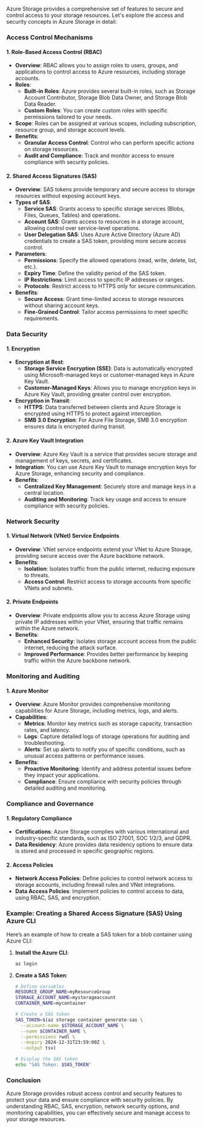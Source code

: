 Azure Storage provides a comprehensive set of features to secure and control access to your storage resources. Let's explore the access and security concepts in Azure Storage in detail:

### Access Control Mechanisms

#### 1. **Role-Based Access Control (RBAC)**

- **Overview**: RBAC allows you to assign roles to users, groups, and applications to control access to Azure resources, including storage accounts.
- **Roles**:
  - **Built-in Roles**: Azure provides several built-in roles, such as Storage Account Contributor, Storage Blob Data Owner, and Storage Blob Data Reader.
  - **Custom Roles**: You can create custom roles with specific permissions tailored to your needs.
- **Scope**: Roles can be assigned at various scopes, including subscription, resource group, and storage account levels.
- **Benefits**:
  - **Granular Access Control**: Control who can perform specific actions on storage resources.
  - **Audit and Compliance**: Track and monitor access to ensure compliance with security policies.

#### 2. **Shared Access Signatures (SAS)**

- **Overview**: SAS tokens provide temporary and secure access to storage resources without exposing account keys.
- **Types of SAS**:
  - **Service SAS**: Grants access to specific storage services (Blobs, Files, Queues, Tables) and operations.
  - **Account SAS**: Grants access to resources in a storage account, allowing control over service-level operations.
  - **User Delegation SAS**: Uses Azure Active Directory (Azure AD) credentials to create a SAS token, providing more secure access control.
- **Parameters**:
  - **Permissions**: Specify the allowed operations (read, write, delete, list, etc.).
  - **Expiry Time**: Define the validity period of the SAS token.
  - **IP Restrictions**: Limit access to specific IP addresses or ranges.
  - **Protocols**: Restrict access to HTTPS only for secure communication.
- **Benefits**:
  - **Secure Access**: Grant time-limited access to storage resources without sharing account keys.
  - **Fine-Grained Control**: Tailor access permissions to meet specific requirements.

### Data Security

#### 1. **Encryption**

- **Encryption at Rest**:
  - **Storage Service Encryption (SSE)**: Data is automatically encrypted using Microsoft-managed keys or customer-managed keys in Azure Key Vault.
  - **Customer-Managed Keys**: Allows you to manage encryption keys in Azure Key Vault, providing greater control over encryption.
- **Encryption in Transit**:
  - **HTTPS**: Data transferred between clients and Azure Storage is encrypted using HTTPS to protect against interception.
  - **SMB 3.0 Encryption**: For Azure File Storage, SMB 3.0 encryption ensures data is encrypted during transit.

#### 2. **Azure Key Vault Integration**

- **Overview**: Azure Key Vault is a service that provides secure storage and management of keys, secrets, and certificates.
- **Integration**: You can use Azure Key Vault to manage encryption keys for Azure Storage, enhancing security and compliance.
- **Benefits**:
  - **Centralized Key Management**: Securely store and manage keys in a central location.
  - **Auditing and Monitoring**: Track key usage and access to ensure compliance with security policies.

### Network Security

#### 1. **Virtual Network (VNet) Service Endpoints**

- **Overview**: VNet service endpoints extend your VNet to Azure Storage, providing secure access over the Azure backbone network.
- **Benefits**:
  - **Isolation**: Isolates traffic from the public internet, reducing exposure to threats.
  - **Access Control**: Restrict access to storage accounts from specific VNets and subnets.

#### 2. **Private Endpoints**

- **Overview**: Private endpoints allow you to access Azure Storage using private IP addresses within your VNet, ensuring that traffic remains within the Azure network.
- **Benefits**:
  - **Enhanced Security**: Isolates storage account access from the public internet, reducing the attack surface.
  - **Improved Performance**: Provides better performance by keeping traffic within the Azure backbone network.

### Monitoring and Auditing

#### 1. **Azure Monitor**

- **Overview**: Azure Monitor provides comprehensive monitoring capabilities for Azure Storage, including metrics, logs, and alerts.
- **Capabilities**:
  - **Metrics**: Monitor key metrics such as storage capacity, transaction rates, and latency.
  - **Logs**: Capture detailed logs of storage operations for auditing and troubleshooting.
  - **Alerts**: Set up alerts to notify you of specific conditions, such as unusual access patterns or performance issues.
- **Benefits**:
  - **Proactive Monitoring**: Identify and address potential issues before they impact your applications.
  - **Compliance**: Ensure compliance with security policies through detailed auditing and monitoring.

### Compliance and Governance

#### 1. **Regulatory Compliance**

- **Certifications**: Azure Storage complies with various international and industry-specific standards, such as ISO 27001, SOC 1/2/3, and GDPR.
- **Data Residency**: Azure provides data residency options to ensure data is stored and processed in specific geographic regions.

#### 2. **Access Policies**

- **Network Access Policies**: Define policies to control network access to storage accounts, including firewall rules and VNet integrations.
- **Data Access Policies**: Implement policies to control access to data, using RBAC, SAS, and encryption.

### Example: Creating a Shared Access Signature (SAS) Using Azure CLI

Here’s an example of how to create a SAS token for a blob container using Azure CLI:

1. **Install the Azure CLI**:

   ```bash
   az login
   ```

2. **Create a SAS Token**:

   ```bash
   # Define variables
   RESOURCE_GROUP_NAME=myResourceGroup
   STORAGE_ACCOUNT_NAME=mystorageaccount
   CONTAINER_NAME=mycontainer

   # Create a SAS token
   SAS_TOKEN=$(az storage container generate-sas \
     --account-name $STORAGE_ACCOUNT_NAME \
     --name $CONTAINER_NAME \
     --permissions rwdl \
     --expiry 2024-12-31T23:59:00Z \
     --output tsv)

   # Display the SAS token
   echo "SAS Token: $SAS_TOKEN"
   ```

### Conclusion

Azure Storage provides robust access control and security features to protect your data and ensure compliance with security policies. By understanding RBAC, SAS, encryption, network security options, and monitoring capabilities, you can effectively secure and manage access to your storage resources.
